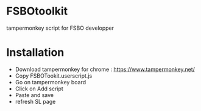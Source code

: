 # FSBOtoolkit

tampermonkey script for FSBO developper

# Installation

- Download tampermonkey for chrome : https://www.tampermonkey.net/
- Copy FSBOTookit.userscript.js
- Go on tampermonkey board
- Click on Add script
- Paste and save
- refresh SL page
